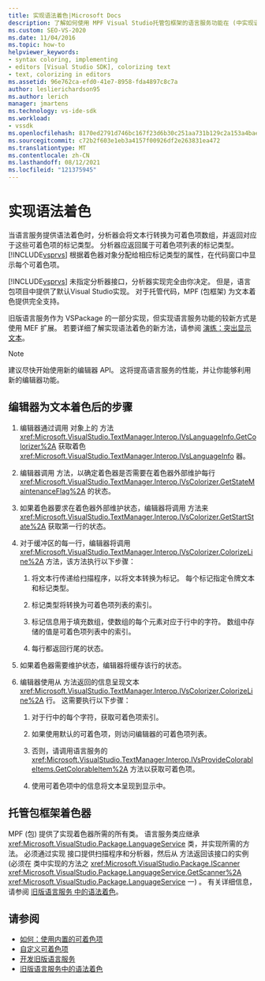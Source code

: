 ```yaml
---
title: 实现语法着色|Microsoft Docs
description: 了解如何使用 MPF Visual Studio托管包框架的语言服务功能在 (中实现语法) 。
ms.custom: SEO-VS-2020
ms.date: 11/04/2016
ms.topic: how-to
helpviewer_keywords:
- syntax coloring, implementing
- editors [Visual Studio SDK], colorizing text
- text, colorizing in editors
ms.assetid: 96e762ca-efd0-41e7-8958-fda4897c8c7a
author: leslierichardson95
ms.author: lerich
manager: jmartens
ms.technology: vs-ide-sdk
ms.workload:
- vssdk
ms.openlocfilehash: 8170ed2791d746bc167f23d6b30c251aa731b129c2a153a4bae99af5ccf8a7f0
ms.sourcegitcommit: c72b2f603e1eb3a4157f00926df2e263831ea472
ms.translationtype: MT
ms.contentlocale: zh-CN
ms.lasthandoff: 08/12/2021
ms.locfileid: "121375945"
---
```

# <a name="implementing-syntax-coloring"></a>实现语法着色
当语言服务提供语法着色时，分析器会将文本行转换为可着色项数组，并返回对应于这些可着色项的标记类型。 分析器应返回属于可着色项列表的标记类型。 [!INCLUDE[vsprvs](../../code-quality/includes/vsprvs_md.md)] 根据着色器对象分配给相应标记类型的属性，在代码窗口中显示每个可着色项。

 [!INCLUDE[vsprvs](../../code-quality/includes/vsprvs_md.md)] 未指定分析器接口，分析器实现完全由你决定。 但是，语言包项目中提供了默认Visual Studio实现。 对于托管代码，MPF (包框架) 为文本着色提供完全支持。

 旧版语言服务作为 VSPackage 的一部分实现，但实现语言服务功能的较新方式是使用 MEF 扩展。 若要详细了解实现语法着色的新方法，请参阅 [演练：突出显示文本](../../extensibility/walkthrough-highlighting-text.md)。

> [!NOTE]
> 建议尽快开始使用新的编辑器 API。 这将提高语言服务的性能，并让你能够利用新的编辑器功能。

## <a name="steps-followed-by-an-editor-to-colorize-text"></a>编辑器为文本着色后的步骤

1. 编辑器通过调用 对象上的 方法 <xref:Microsoft.VisualStudio.TextManager.Interop.IVsLanguageInfo.GetColorizer%2A> 获取着色 <xref:Microsoft.VisualStudio.TextManager.Interop.IVsLanguageInfo> 器。

2. 编辑器调用 方法，以确定着色器是否需要在着色器外部维护每行 <xref:Microsoft.VisualStudio.TextManager.Interop.IVsColorizer.GetStateMaintenanceFlag%2A> 的状态。

3. 如果着色器要求在着色器外部维护状态，编辑器将调用 方法来 <xref:Microsoft.VisualStudio.TextManager.Interop.IVsColorizer.GetStartState%2A> 获取第一行的状态。

4. 对于缓冲区的每一行，编辑器将调用 <xref:Microsoft.VisualStudio.TextManager.Interop.IVsColorizer.ColorizeLine%2A> 方法，该方法执行以下步骤：

    1. 将文本行传递给扫描程序，以将文本转换为标记。 每个标记指定令牌文本和标记类型。

    2. 标记类型将转换为可着色项列表的索引。

    3. 标记信息用于填充数组，使数组的每个元素对应于行中的字符。 数组中存储的值是可着色项列表中的索引。

    4. 每行都返回行尾的状态。

5. 如果着色器需要维护状态，编辑器将缓存该行的状态。

6. 编辑器使用从 方法返回的信息呈现文本 <xref:Microsoft.VisualStudio.TextManager.Interop.IVsColorizer.ColorizeLine%2A> 行。 这需要执行以下步骤：

    1. 对于行中的每个字符，获取可着色项索引。

    2. 如果使用默认的可着色项，则访问编辑器的可着色项列表。

    3. 否则，请调用语言服务的 <xref:Microsoft.VisualStudio.TextManager.Interop.IVsProvideColorableItems.GetColorableItem%2A> 方法以获取可着色项。

    4. 使用可着色项中的信息将文本呈现到显示中。

## <a name="managed-package-framework-colorizer"></a>托管包框架着色器
 MPF (包) 提供了实现着色器所需的所有类。 语言服务类应继承 <xref:Microsoft.VisualStudio.Package.LanguageService> 类，并实现所需的方法。 必须通过实现 接口提供扫描程序和分析器，然后从 方法返回该接口的实例 (必须在 类中实现的方法之 <xref:Microsoft.VisualStudio.Package.IScanner> <xref:Microsoft.VisualStudio.Package.LanguageService.GetScanner%2A> <xref:Microsoft.VisualStudio.Package.LanguageService> 一) 。 有关详细信息，请参阅 [旧版语言服务 中的语法着色](../../extensibility/internals/syntax-colorizing-in-a-legacy-language-service.md)。

## <a name="see-also"></a>请参阅
- [如何：使用内置的可着色项](../../extensibility/internals/how-to-use-built-in-colorable-items.md)
- [自定义可着色项](../../extensibility/internals/custom-colorable-items.md)
- [开发旧版语言服务](../../extensibility/internals/developing-a-legacy-language-service.md)
- [旧版语言服务中的语法着色](../../extensibility/internals/syntax-colorizing-in-a-legacy-language-service.md)
